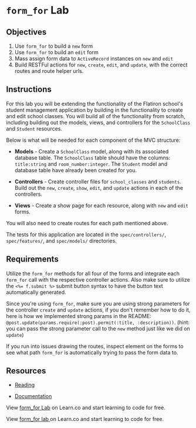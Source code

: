 # `form_for` Lab

## Objectives

1. Use `form_for` to build a `new` form
2. Use `form_for` to build an `edit` form
3. Mass assign form data to `ActiveRecord` instances on `new` and `edit`
4. Build RESTFul actions for `new`, `create`, `edit`, and `update`, with the correct routes and route helper urls.


## Instructions

For this lab you will be extending the functionality of the Flatiron school's student management application by building in the functionality to create and edit school classes. You will build all of the functionality from scratch, including building out the models, views, and controllers for the `SchoolClass` and `Student` resources.

Below is what will be needed for each component of the MVC structure:

* **Models** - Create a `SchoolClass` model, along with its associated database table. The `SchoolClass` table should have the columns: `title:string` and `room_number:integer`. The `Student` model and database table have already been created for you.

* **Controllers** - Create controller files for `school_classes` and `students`. Build out the `new`, `create`, `show`, `edit`, and `update` actions in each of the controllers.

* **Views** - Create a show page for each resource, along with `new` and `edit` forms.

You will also need to create routes for each path mentioned above.

The tests for this application are located in the `spec/controllers/`, `spec/features/`, and `spec/models/` directories.

## Requirements

Utilize the `form_for` methods for all four of the forms and integrate each `form_for` call with the respective controller actions. Also make sure to utilize the `<%= f.submit %>` submit button syntax to have the button text automatically generated.

Since you're using `form_for`, make sure you are using strong parameters for the controller `create` and `update` actions, if you don't remember how to do it, here is how we implemented strong params in the README: `@post.update(params.require(:post).permit(:title, :description))`. (hint: you can pass the strong parameter call to the `new` method just like we did on `update`)

If you run into issues drawing the routes, inspect element on the forms to see what path `form_for` is automatically trying to pass the form data to.


## Resources

* [Reading](https://github.com/learn-co-curriculum/rails-form_for-on-edit-readme)

* [Documentation](http://api.rubyonrails.org/classes/ActionView/Helpers/FormHelper.html)
<p data-visibility='hidden'>View <a href='https://learn.co/lessons/rails-form_for-lab' title='form_for Lab'>form_for Lab</a> on Learn.co and start learning to code for free.</p>

<p class='util--hide'>View <a href='https://learn.co/lessons/rails-form_for-lab'>form_for lab </a> on Learn.co and start learning to code for free.</p>
